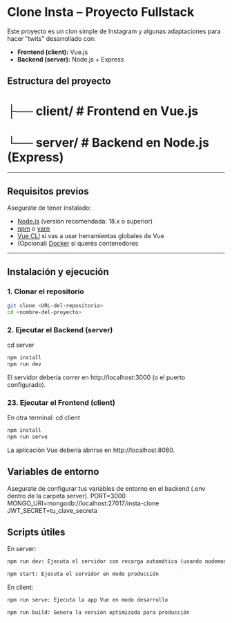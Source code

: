 # Clone Insta – Proyecto Fullstack

Este proyecto es un clon simple de Instagram y algunas adaptaciones para hacer "twits" desarrollado con:

- **Frontend (client):** Vue.js
- **Backend (server):** Node.js + Express

## Estructura del proyecto
# ├── client/ # Frontend en Vue.js 
# └── server/ # Backend en Node.js (Express)

---

## Requisitos previos

Asegurate de tener instalado:

- [Node.js](https://nodejs.org/) (versión recomendada: 18.x o superior)
- [npm](https://www.npmjs.com/) o [yarn](https://yarnpkg.com/)
- [Vue CLI](https://cli.vuejs.org/) si vas a usar herramientas globales de Vue
- (Opcional) [Docker](https://www.docker.com/) si querés contenedores

---

## Instalación y ejecución

### 1. Clonar el repositorio

```bash
git clone <URL-del-repositorio>
cd <nombre-del-proyecto>
```
### 2. Ejecutar el Backend (server)
cd server
```bash
npm install
npm run dev
```
El servidor debería correr en http://localhost:3000 (o el puerto configurado).

### 23. Ejecutar el Frontend (client)
En otra terminal:
cd client
```bash
npm install
npm run serve
```
La aplicación Vue debería abrirse en http://localhost:8080.
## Variables de entorno
Asegurate de configurar tus variables de entorno en el backend (.env dentro de la carpeta server).
PORT=3000
MONGO_URI=mongodb://localhost:27017/insta-clone
JWT_SECRET=tu_clave_secreta
## Scripts útiles
En server:
```bash
npm run dev: Ejecuta el servidor con recarga automática (usando nodemon)

npm start: Ejecuta el servidor en modo producción
```
En client:
```bash
npm run serve: Ejecuta la app Vue en modo desarrollo

npm run build: Genera la versión optimizada para producción
```


